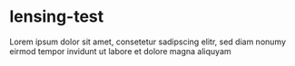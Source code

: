# lensing-test

Lorem ipsum dolor sit amet, consetetur sadipscing elitr, sed diam nonumy eirmod tempor invidunt ut labore et dolore magna aliquyam
